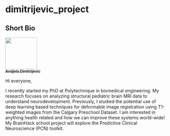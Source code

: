 # dimitrijevic_project

## Short Bio
<a href="https://github.com/Andjelaaaa">
   <img src="https://avatars.githubusercontent.com/u/46799444?v=4" width="100px;" alt=""/>
   <br /><sub><b>Andjela Dimitrijevic</b></sub>
</a>

Hi everyone, <br />

I recently started my PhD at Polytechnique in biomedical engineering. My research focuses on analyzing structural pediatric brain MRI data to understand neurodevelopment. Previously, I studied the potential use of deep learning based techniques for deformable image registration using T1-weighted images from the Calgary Preschool Dataset. I am interested in anything health related and how we can improve these systems world-wide! My BrainHack school project will explore the Predictive Clinical Neuroscience (PCN) toolkit.
